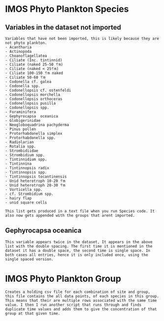 # IMOS Phyto Plankton Species
## Variables in the dataset not imported
    Variables that have not been imported, this is likely because they are not phyto plankton.
    - Acantharia
    - Actinopoda
    - Choanoflagellatea
    - Ciliate (Inc. tintinnid)
    - Ciliate (naked 25-50 ␦m)
    - Ciliate (naked < 25␦m)
    - Ciliate 100-150 ␦m naked
    - Ciliate 50-60 ␦m
    - Codonella cf. galea
    - Codonella spp.
    - Codonellopsis cf. ostenfeldi
    - Codonellopsis morchella
    - Codonellopsis orthoceras
    - Codonellopsis pusilla
    - Codonellopsis spp.
    - Foraminifera
    - Gephyrocapsa  oceanica
    - Globigerinidae
    - Neogloboquadrina pachyderma
    - Pinus pollen
    - Protorhabdonella simplex
    - Protorhabdonella spp.
    - Radiolarian
    - Rotalia spp.
    - Strombidiidae
    - Strombidium spp.
    - Tintinnidium spp.
    - Tintinnina
    - Tintinnopsis radix
    - Tintinnopsis spp.
    - Tintinnopsis tocantinensis
    - Unid heterotroph 10-20 ␦m
    - Unid heterotroph 20-30 ␦m
    - Vorticella spp.
    - cf. Strombidium spp.
    - hairy flap
    - unid square cells

    This list gets produced in a text file when you run Species code. It also now gets appended with the groups that arent imported.
    
## Gephyrocapsa oceanica
    This variable appears twice in the dataset, It appears in the above list with the double spacing. The first time it is mentioned in the dataset it has a double space, the second time is single space. In both cases all entries, hence it is only included once, using the single spaced version.

# IMOS Phyto Plankton Group
    Creates a holding csv file for each combination of site and group, this file contains the all data points, of each species in this group. This means that their are multiple rows associated with the same time value. I then I run another script that runs through and finds duplicate time values and adds them to give the concentration of that group at that given time.
